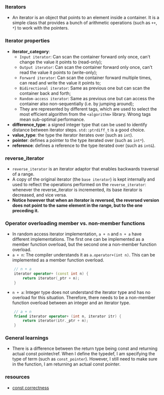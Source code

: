 
### Iterators

- An iterator is an object that points to an element inside a container. It is a simple class that provides a bunch of arithmetic operations (such as `++`, `*`) to work with the pointers. 

### Iterator properties
- **iterator_category**: 
  - `Input iterator`: Can scan the container forward only once, can't change the value it points to (read-only);
  - `Output iterator`: Can scan the container forward only once, can't read the value it points to (write-only);
  - `Forward iterator`: Can scan the container forward multiple times, can read and write the value it points to;
  - `Bidirectional iterator`: Same as previous one but can scan the container back and forth;
  - `Random-access iterator`: Same as previous one but can access the container also non-sequentially (i.e. by jumping around);
  - They are represented by different tags, which are used to select the most efficient algorithm from the `<algorithm>` library. Wrong tags mean sub-optimal performance.
- **difference_type**: a signed integer type that can be used to identify distance between iterator steps. `std::ptrdiff_t` is a good choice.
- **value_type**: the type the iterator iterates over (such as `int`). 
- **pointer**: defines a pointer to the type iterated over (such as `int*`). 
- **reference**: defines a reference to the type iterated over (such as `int&`).

### reverse_iterator

- `reverse_iterator` is an iterator adaptor that enables backwards traversal of a range. 
- A copy of the original iterator (the `base iterator`) is kept internally and used to reflect the operations performed on the `reverse_iterator`: whenever the reverse_iterator is incremented, its base iterator is decreased, and vice versa.
- **Notice however that when an iterator is reversed, the reversed version does not point to the same element in the range, but to the one preceding it.** 

### Operator overloading member vs. non-member functions
- In random access iterator implementation, `a + n` and `n + a` have different implementations. The first one can be implemented as a member function overload, but the second one a non-member function overload. 
- `a + n`: The compiler understands it as `a.operator+(int n)`. This can be implemented as a member function overload.
```c++
	// n + a
	iterator operator+ (const int n) {
		return iterator(_ptr + n);
	}
```
- `n + a`: Integer type does not understand the iterator type and has no overload for this situation. Therefore, there needs to be a non-member function overload between an integer and an iterator type.
```c++
	// a + n
	friend iterator operator+ (int n, iterator itr) {
		return iterator(itr._ptr + n);
	}
```

### General learnings
- There is a difference between the return type being const and returning actual const pointer/ref. When I define the typedef, I am specifying the type of term (such as `const_pointer`). However, I still need to make sure in the function, I am returning an actual const pointer.

### resources
- [const correctness](https://www.cprogramming.com/tutorial/const_correctness.html)